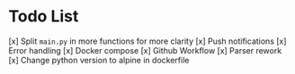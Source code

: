 # Todo List

[x] Split `main.py` in more functions for more clarity
[x] Push notifications
[x] Error handling
[x] Docker compose
[x] Github Workflow
[x] Parser rework
[x] Change python version to alpine in dockerfile